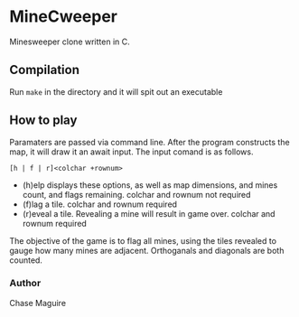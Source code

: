 # MineCweeper
Minesweeper clone written in C.

## Compilation
Run `make` in the directory and it will spit out an executable

## How to play
Paramaters are passed via command line. After the program constructs the map, it will draw it an await input. The input comand is as follows.

`[h | f | r]<colchar +rownum>`

- (h)elp displays these options, as well as map dimensions, and mines count, and flags remaining. colchar and rownum not required
- (f)lag a tile. colchar and rownum required
- (r)eveal a tile. Revealing a mine will result in game over. colchar and rownum required

The objective of the game is to flag all mines, using the tiles revealed to gauge how many mines are adjacent. Orthoganals and diagonals are both counted.

### Author
Chase Maguire